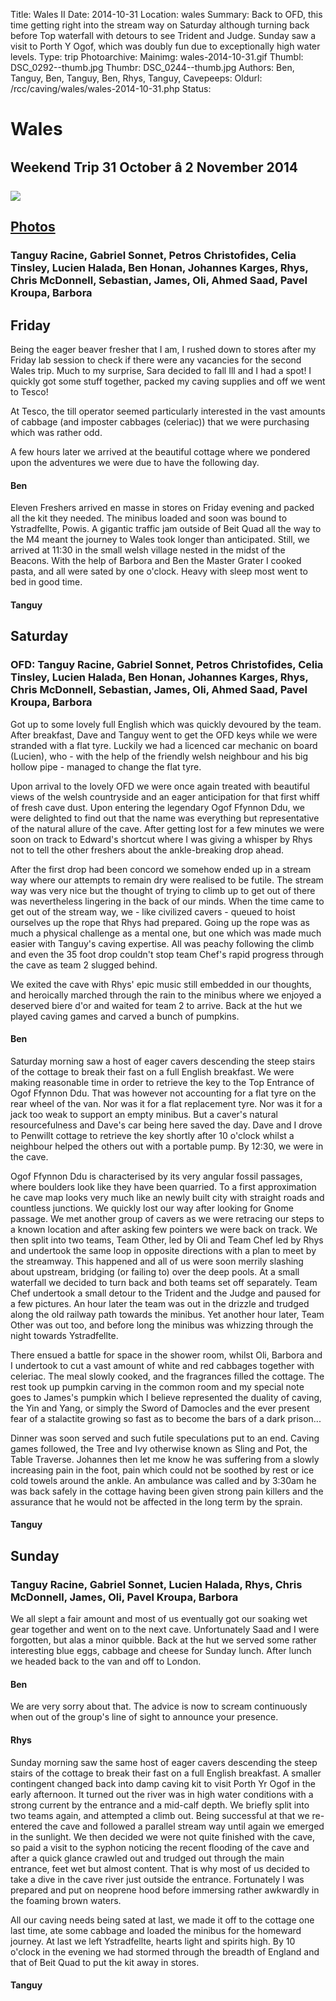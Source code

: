 Title: Wales II
Date: 2014-10-31
Location: wales
Summary: Back to OFD, this time getting right into the stream way on Saturday although turning back before Top waterfall with detours to see Trident and Judge. Sunday saw a visit to Porth Y Ogof, which was doubly fun due to exceptionally high water levels.
Type: trip
Photoarchive:
Mainimg: wales-2014-10-31.gif
Thumbl: DSC_0292--thumb.jpg
Thumbr: DSC_0244--thumb.jpg
Authors:  Ben,  Tanguy,  Ben,  Tanguy,  Ben,  Rhys,  Tanguy, 
Cavepeeps:
Oldurl: /rcc/caving/wales/wales-2014-10-31.php
Status:

#  Wales 

##  Weekend Trip 31 October â 2 November 2014 

[ ![](wales-2014-10-31.gif) ](/caving/photo_archive/trips/2014-10-31%20-%20wales/)

##  [ Photos ](/caving/photo_archive/trips/2014-10-31%20-%20wales/)

###  Tanguy Racine, Gabriel Sonnet, Petros Christofides, Celia Tinsley, Lucien Halada, Ben Honan, Johannes Karges, Rhys, Chris McDonnell, Sebastian, James, Oli, Ahmed Saad, Pavel Kroupa, Barbora 

##  Friday 

Being the eager beaver fresher that I am, I rushed down to stores after my Friday lab session to check if there were any vacancies for the second Wales trip. Much to my surprise, Sara decided to fall Ill and I had a spot! I quickly got some stuff together, packed my caving supplies and off we went to Tesco! 

At Tesco, the till operator seemed particularly interested in the vast amounts of cabbage (and imposter cabbages (celeriac)) that we were purchasing which was rather odd. 

A few hours later we arrived at the beautiful cottage where we pondered upon the adventures we were due to have the following day. 

####  Ben 

Eleven Freshers arrived en masse in stores on Friday evening and packed all the kit they needed. The minibus loaded and soon was bound to Ystradfellte, Powis. A gigantic traffic jam outside of Beit Quad all the way to the M4 meant the journey to Wales took longer than anticipated. Still, we arrived at 11:30 in the small welsh village nested in the midst of the Beacons. With the help of Barbora and Ben the Master Grater I cooked pasta, and all were sated by one o'clock. Heavy with sleep most went to bed in good time. 

####  Tanguy 

##  Saturday 

###  OFD: Tanguy Racine, Gabriel Sonnet, Petros Christofides, Celia Tinsley, Lucien Halada, Ben Honan, Johannes Karges, Rhys, Chris McDonnell, Sebastian, James, Oli, Ahmed Saad, Pavel Kroupa, Barbora 

Got up to some lovely full English which was quickly devoured by the team. After breakfast, Dave and Tanguy went to get the OFD keys while we were stranded with a flat tyre. Luckily we had a licenced car mechanic on board (Lucien), who - with the help of the friendly welsh neighbour and his big hollow pipe - managed to change the flat tyre. 

Upon arrival to the lovely OFD we were once again treated with beautiful views of the welsh countryside and an eager anticipation for that first whiff of fresh cave dust. Upon entering the legendary Ogof Ffynnon Ddu, we were delighted to find out that the name was everything but representative of the natural allure of the cave. After getting lost for a few minutes we were soon on track to Edward's shortcut where I was giving a whisper by Rhys not to tell the other freshers about the ankle-breaking drop ahead. 

After the first drop had been concord we somehow ended up in a stream way where our attempts to remain dry were realised to be futile. The stream way was very nice but the thought of trying to climb up to get out of there was nevertheless lingering in the back of our minds. When the time came to get out of the stream way, we - like civilized cavers - queued to hoist ourselves up the rope that Rhys had prepared. Going up the rope was as much a physical challenge as a mental one, but one which was made much easier with Tanguy's caving expertise. All was peachy following the climb and even the 35 foot drop couldn't stop team Chef's rapid progress through the cave as team 2 slugged behind. 

We exited the cave with Rhys' epic music still embedded in our thoughts, and heroically marched through the rain to the minibus where we enjoyed a deserved biere d'or and waited for team 2 to arrive. Back at the hut we played caving games and carved a bunch of pumpkins. 

####  Ben 

Saturday morning saw a host of eager cavers descending the steep stairs of the cottage to break their fast on a full English breakfast. We were making reasonable time in order to retrieve the key to the Top Entrance of Ogof Ffynnon Ddu. That was however not accounting for a flat tyre on the rear wheel of the van. Nor was it for a flat replacement tyre. Nor was it for a jack too weak to support an empty minibus. But a caver's natural resourcefulness and Dave's car being here saved the day. Dave and I drove to Penwillt cottage to retrieve the key shortly after 10 o'clock whilst a neighbour helped the others out with a portable pump. By 12:30, we were in the cave. 

Ogof Ffynnon Ddu is characterised by its very angular fossil passages, where boulders look like they have been quarried. To a first approximation he cave map looks very much like an newly built city with straight roads and countless junctions. We quickly lost our way after looking for Gnome passage. We met another group of cavers as we were retracing our steps to a known location and after asking few pointers we were back on track. We then split into two teams, Team Other, led by Oli and Team Chef led by Rhys and undertook the same loop in opposite directions with a plan to meet by the streamway. This happened and all of us were soon merrily slashing about upstream, bridging (or failing to) over the deep pools. At a small waterfall we decided to turn back and both teams set off separately. Team Chef undertook a small detour to the Trident and the Judge and paused for a few pictures. An hour later the team was out in the drizzle and trudged along the old railway path towards the minibus. Yet another hour later, Team Other was out too, and before long the minibus was whizzing through the night towards Ystradfellte. 

There ensued a battle for space in the shower room, whilst Oli, Barbora and I undertook to cut a vast amount of white and red cabbages together with celeriac. The meal slowly cooked, and the fragrances filled the cottage. The rest took up pumpkin carving in the common room and my special note goes to James's pumpkin which I believe represented the duality of caving, the Yin and Yang, or simply the Sword of Damocles and the ever present fear of a stalactite growing so fast as to become the bars of a dark prison... 

Dinner was soon served and such futile speculations put to an end. Caving games followed, the Tree and Ivy otherwise known as Sling and Pot, the Table Traverse. Johannes then let me know he was suffering from a slowly increasing pain in the foot, pain which could not be soothed by rest or ice cold towels around the ankle. An ambulance was called and by 3:30am he was back safely in the cottage having been given strong pain killers and the assurance that he would not be affected in the long term by the sprain. 

####  Tanguy 

##  Sunday 

###  Tanguy Racine, Gabriel Sonnet, Lucien Halada, Rhys, Chris McDonnell, James, Oli, Pavel Kroupa, Barbora 

We all slept a fair amount and most of us eventually got our soaking wet gear together and went on to the next cave. Unfortunately Saad and I were forgotten, but alas a minor quibble. Back at the hut we served some rather interesting blue eggs, cabbage and cheese for Sunday lunch. After lunch we headed back to the van and off to London. 

####  Ben 

We are very sorry about that. The advice is now to scream continuously when out of the group's line of sight to announce your presence. 

####  Rhys 

Sunday morning saw the same host of eager cavers descending the steep stairs of the cottage to break their fast on a full English breakfast. A smaller contingent changed back into damp caving kit to visit Porth Yr Ogof in the early afternoon. It turned out the river was in high water conditions with a strong current by the entrance and a mid-calf depth. We briefly split into two teams again, and attempted a climb out. Being successful at that we re-entered the cave and followed a parallel stream way until again we emerged in the sunlight. We then decided we were not quite finished with the cave, so paid a visit to the syphon noticing the recent flooding of the cave and after a quick glance crawled out and trudged out through the main entrance, feet wet but almost content. That is why most of us decided to take a dive in the cave river just outside the entrance. Fortunately I was prepared and put on neoprene hood before immersing rather awkwardly in the foaming brown waters. 

All our caving needs being sated at last, we made it off to the cottage one last time, ate some cabbage and loaded the minibus for the homeward journey. At last we left Ystradfellte, hearts light and spirits high. By 10 o'clock in the evening we had stormed through the breadth of England and that of Beit Quad to put the kit away in stores. 

####  Tanguy 
